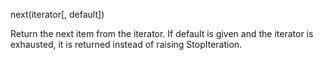 next(iterator[, default])

Return the next item from the iterator. If default is given and the iterator is exhausted, it is returned instead of raising StopIteration.
